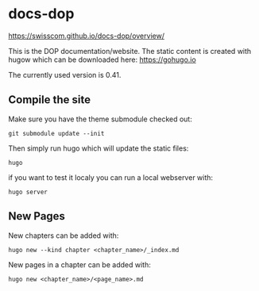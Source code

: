 # docs-dop

https://swisscom.github.io/docs-dop/overview/

This is the DOP documentation/website. The static content is created with hugow which can be downloaded here: https://gohugo.io

The currently used version is 0.41.

## Compile the site

Make sure you have the theme submodule checked out:

    git submodule update --init

Then simply run hugo which will update the static files:

    hugo

if you want to test it localy you can run a local webserver with:

    hugo server

## New Pages

New chapters can be added with:

    hugo new --kind chapter <chapter_name>/_index.md

New pages in a chapter can be added with:

    hugo new <chapter_name>/<page_name>.md

